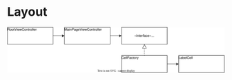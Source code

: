 # Layout
<img src="https://github.com/taitty/SwiftPractice/blob/master/myTableViewFactory/Note/class-layout.drawio.svg">

